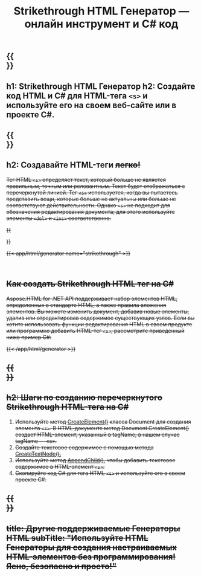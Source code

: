 ﻿---
translation: true
title: Strikethrough HTML Генератор — онлайн инструмент и C# код
template: /templates/_template-generators-child.md
description: Генерируйте тег HTML Strikethrough, просмотрите результат и скопируйте сгенерированный код HTML и C# на свой веб-сайт.
url: /net/generators/strikethrough/
platformtag: net
family: html
generator: Strikethrough HTML Generator
element: Strikethrough HTML tag
tag: strikethrough
---

{{<section banner>}}
---
h1: Strikethrough HTML Генератор
h2: Создайте код HTML и C# для HTML-тега `<s>` и используйте его на своем веб-сайте или в проекте C#.
---

{{<section overview>}}
---
h2: Создавайте HTML-теги <s> легко!
---

Тег HTML `<s>` определяет текст, который больше не является правильным, точным или релевантным. Текст будет отображаться с перечеркнутой линией. Тег `<s>` используется, когда вы пытаетесь представить вещи, которые больше не актуальны или больше не соответствуют действительности. Однако `<s>` не подходит для обозначения редактирования документа; для этого используйте элементы `<del>` и `<ins>` соответственно.

{{<section plugin>}}

{{< app/html/generator name="strikethrough" >}}

<br>
<h2> Как создать Strikethrough HTML тег на C#</h2>

Aspose.HTML for .NET API поддерживает набор элементов HTML, определенных в стандарте HTML, а также правила вложения элементов. Вы можете изменить документ, добавив новые элементы, удалив или отредактировав содержимое существующих узлов. Если вы хотите использовать функции редактирования HTML в своем продукте или программно добавить HTML-тег `<s>`, рассмотрите приведенный ниже пример C#:

{{< /app/html/generator >}}

{{<section steps>}}
---
h2: Шаги по созданию перечеркнутого Strikethrough HTML-тега на C#
---

1. Используйте метод [CreateElement()](https://reference.aspose.com/html/net/aspose.html.dom/document/createelement/) класса Document для создания элемента `<s>`. В HTML-документе метод Document.CreateElement() создает HTML-элемент, указанный в tagName, в нашем случае tagName — «s».
2. Создайте текстовое содержимое с помощью метода [CreateTextNode().](https://reference.aspose.com/html/net/aspose.html.dom/document/createtextnode/)
3. Используйте метод [AppendChild(),](https://reference.aspose.com/html/net/aspose.html.dom/node/appendchild/) чтобы добавить текстовое содержимое в HTML-элемент `<s>`.
4. Скопируйте код C# для тега HTML `<s>` и используйте его в своем проекте C#.

{{<section other-generators>}}
---
title: Другие поддерживаемые Генераторы HTML
subTitle: "Используйте HTML Генераторы для создания настраиваемых HTML-элементов без программирования! Ясно, безопасно и просто!"
---